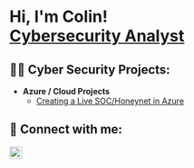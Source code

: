 <h1>Hi, I'm Colin! <br/> <a href="https://www.linkedin.com/in/colin-skidmore/">Cybersecurity Analyst</a>

<h2>👨‍💻 Cyber Security Projects:</h2>

- <b>Azure / Cloud Projects</b>
  - [Creating a Live SOC/Honeynet in Azure](https://github.com/colskid/Cloud-SOC)


<h2> 🤳 Connect with me:</h2>


[<img align="left" alt="JoshMadakor | LinkedIn" width="22px" src="https://cdn.jsdelivr.net/npm/simple-icons@v3/icons/linkedin.svg" />][linkedin]

[linkedin]: https://linkedin.com/in/colin-skidmore

